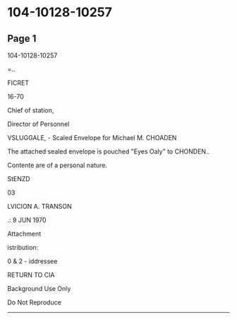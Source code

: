 # 104-10128-10257

## Page 1

104-10128-10257

=..

FICRET

16-70

Chief of station,

Director of Personnel

VSLUGGALE, - Scaled Envelope for Michael M. CHOADEN

The attached sealed envelope is pouched "Eyes Oaly" to CHONDEN..

Contente are of a personal nature.

StENZD

03

LVICION A. TRANSON

.: 9 JUN 1970

Attachment

istribution:

0 & 2 - iddressee

RETURN TO CIA

Background Use Only

Do Not Reproduce

---

